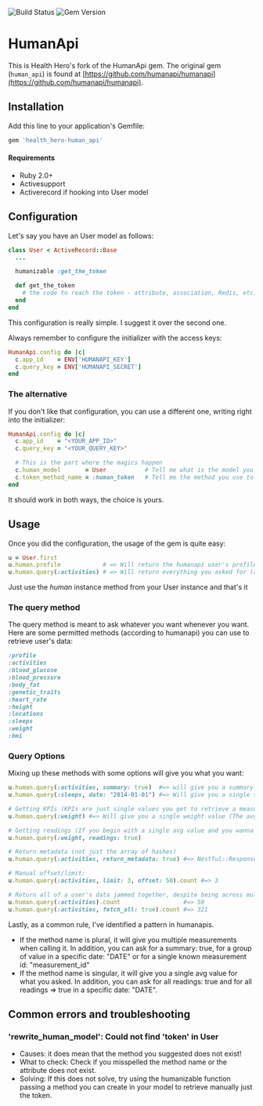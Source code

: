 ![Build Status](https://img.shields.io/travis/HealthHero/humanapi.svg)
![Gem Version](https://img.shields.io/gem/v/health_hero-human_api.svg)

# HumanApi

This is Health Hero's fork of the HumanApi gem.  The original gem (`human_api`) is found at [https://github.com/humanapi/humanapi](https://github.com/humanapi/humanapi).

## Installation

Add this line to your application's Gemfile:

```ruby
gem 'health_hero-human_api'
```

#### Requirements

- Ruby 2.0+
- Activesupport
- Activerecord if hooking into User model

## Configuration

Let's say you have an User model as follows:

```ruby
class User < ActiveRecord::Base
  ...

  humanizable :get_the_token

  def get_the_token
    # the code to reach the token - attribute, association, Redis, etc.
  end
end
```

This configuration is really simple. I suggest it over the second one.

Always remember to configure the initializer with the access keys:
```ruby
HumanApi.config do |c|
  c.app_id    = ENV['HUMANAPI_KEY']
  c.query_key = ENV['HUMANAPI_SECRET']
end
```

### The alternative

If you don't like that configuration, you can use a different one, writing right into the initializer:

```ruby
HumanApi.config do |c|
  c.app_id    = "<YOUR_APP_ID>"
  c.query_key = "<YOUR_QUERY_KEY>"

  # This is the part where the magics happen
  c.human_model       = User           # Tell me what is the model you want to use
  c.token_method_name = :human_token   # Tell me the method you use to retrieve the token (Inside the human_model)
end
```

It should work in both ways, the choice is yours.

## Usage
Once you did the configuration, the usage of the gem is quite easy:

```ruby
u = User.first
u.human.profile            # => Will return the humanapi user's profile
u.human.query(:activities) # => Will return everything you asked for (as an array of hashes)
```

Just use the _human_ instance method from your User instance and that's it

### The query method
The query method is meant to ask whatever you want whenever you want. Here are some permitted methods (according to humanapi) you can use to retrieve user's data:

```ruby
:profile
:activities
:blood_glucose
:blood_pressure
:body_fat
:genetic_traits
:heart_rate
:height
:locations
:sleeps
:weight
:bmi
```

### Query Options
Mixing up these methods with some options will give you what you want:

```ruby
u.human.query(:activities, summary: true)  #=> will give you a summary of the activities
u.human.query(:sleeps, date: "2014-01-01") #=> Will give you a single sleep measurement

# Getting KPIs (KPIs are just single values you get to retrieve a measurements average value)
u.human.query(:weight) #=> Will give you a single weight value (The avg I guess)

# Getting readings (If you begin with a single avg value and you wanna go deeper)
u.human.query(:weight, readings: true)

# Return metadata (not just the array of hashes)
u.human.query(:activities, return_metadata: true) #=> Nestful::Response object, with headers and body available

# Manual offset/limit:
u.human.query(:activities, limit: 3, offset: 50).count #=> 3

# Return all of a user's data jammed together, despite being across multiple pages:
u.human.query(:activities).count                  #=> 50
u.human.query(:activities, fetch_all: true).count #=> 321
```

Lastly, as a common rule, I've identified a pattern in humanapis.
- If the method name is plural, it will give you multiple measurements when calling it. In addition, you can ask for a summary: true, for a group of value in a specific date: "DATE" or for a single known measurement id: "measurement_id"
- If the method name is singular, it will give you a single avg value for what you asked. In addition, you can ask for all readings: true and for all readings => true in a specific date: "DATE".

## Common errors and troubleshooting

### 'rewrite_human_model': Could not find 'token' in User
- Causes: it does mean that the method you suggested does not exist!
- What to check: Check if you misspelled the method name or the attribute does not exist.
- Solving: If this does not solve, try using the humanizable function passing a method you can create in your model to retrieve manually just the token.
